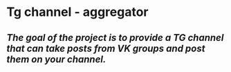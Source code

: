 # Tg channel - aggregator
## _The goal of the project is to provide a TG channel that can take posts from VK groups and post them on your channel._

